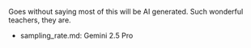 Goes without saying most of this will be AI generated. Such wonderful teachers, they are. 

* sampling_rate.md: Gemini 2.5 Pro
